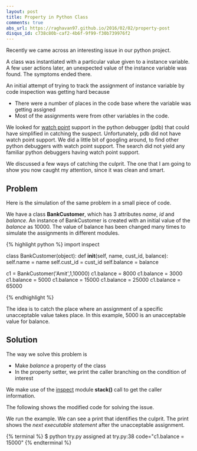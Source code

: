 ```yaml
---
layout: post
title: Property in Python Class
comments: true
abs_url: https://raghavan97.github.io/2016/02/02/property-post
disqus_id: c738c80b-caf2-4b6f-9f99-f30b739976f2
---
```



Recently we came across an interesting issue in our python project.

A class was instantiated with a particular value given to a instance variable. A few user actions later, an unexpected value of the instance variable was found. The symptoms ended there.

An initial attempt of trying to track the assignment of instance variable by code inspection was getting hard because
* There were a number of places in the code base where the variable was getting assigned 
* Most of the assignments were from other variables in the code. 
    
We looked for <a href="https://sourceware.org/gdb/onlinedocs/gdb/Set-Watchpoints.html">watch point</a> support in the python debugger (pdb) that could have simplified in catching the suspect. Unfortunately, pdb did not have watch point support. We did a little bit of googling around, to find other python debuggers with watch point support. The search did not yield any familiar python debuggers having watch point support.

We discussed a few ways of catching the culprit. The one that I am going to show you now caught my attention, since it was clean and smart.

## Problem

Here is the simulation of the same problem in a small piece of code.

We have a class **BankCustomer**, which has 3 attributes *name*, *id* and *balance*. An instance of BankCustomer is created with an initial value of the *balance* as 10000. The value of balance has been changed many times to simulate the assignments in different modules.


{% highlight python %}
import inspect

class BankCustomer(object):
    def __init__(self, name, cust_id, balance):
        self.name = name
        self.cust_id = cust_id
        self.balance = balance


c1 = BankCustomer('Amit',1,10000)
c1.balance = 8000
c1.balance = 3000
c1.balance = 5000
c1.balance = 15000
c1.balance = 25000
c1.balance = 65000

{% endhighlight %}

The idea is to catch the place where an assignment of a specific unacceptable value takes place. In this example, 5000 is an unacceptable value for balance.

## Solution

The way we solve this problem is 

* Make *balance* a property of the class
* In the property setter, we print the caller branching on the condition of interest

We make use of the <a href="https://docs.python.org/2/library/inspect.html">inspect</a> module **stack()** call to get the caller information.

The following shows the modified code for solving the issue.

<script src="https://gist.github.com/raghavan97/a750f606401a354299b13538c29737fa.js"></script>

We run the example. We can see a print that identifies the culprit. The print shows the *next executable statement* after the unacceptable assignment.

{% terminal %}
$ python try.py
assigned at try.py:38 code="c1.balance = 15000"
{% endterminal %}
